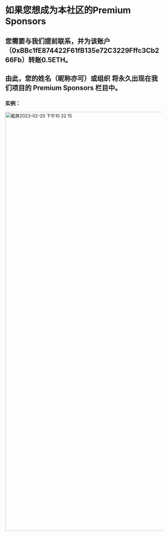 # 如果您想成为本社区的Premium Sponsors
## 您需要与我们提前联系，并为该账户（**0xBBc1fE874422F61fB135e72C3229Fffc3Cb266Fb**）转账0.5ETH。<br>
## 由此，您的姓名（昵称亦可）或组织 将永久出现在我们项目的 Premium Sponsors 栏目中。<br>
### 实例：
<img width="1335" alt="截屏2023-02-20 下午10 32 15" src="https://user-images.githubusercontent.com/76860915/220134774-c1bcfdd4-0d5d-4818-ab1e-65231add6f78.png">
